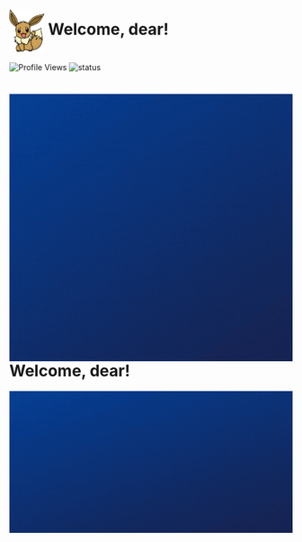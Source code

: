 # <img align="center" src="./assets/eevee.png" height="75px" /> Welcome, dear!

![Profile Views](https://komarev.com/ghpvc/?username=Javiercuba) ![status](https://img.shields.io/badge/status-up-brightgreen)

# <img align="center" src="./inicio.gif"  width="100%" height="475px" /> Welcome, dear!

![me](./inicio.gif)
</br>
</br>

<br/> <br/>
